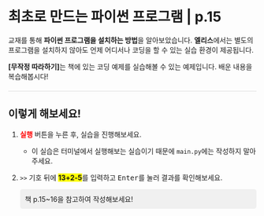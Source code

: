 # 최초로 만드는 파이썬 프로그램 | p.15

교재를 통해 <span style="font-weight: bold;">파이썬 프로그램을 설치하는 방법</span>을 알아보았습니다. <span style="font-weight: bold;">엘리스</span>에서는 별도의 프로그램을 설치하지 않아도 언제 어디서나 코딩을 할 수 있는 실습 환경이 제공됩니다.

<span style="font-weight: bold;">[무작정 따라하기]</span>는 책에 있는 코딩 예제를 실습해볼 수 있는 예제입니다. 배운 내용을 복습해봅시다!

<div style="border-top: 1px solid #dcdcdc; margin-top: 20px; margin-bottom: 20px;"></div>

## 이렇게 해보세요!

1. <span style="color: red; font-weight: bold;">실행</span> 버튼을 누른 후, 실습을 진행해보세요.
   - 이 실습은 터미널에서 실행해보는 실습이기 때문에 <code>main.py</code>에는 작성하지 말아주세요.

2. <code>>></code> 기호 뒤에 <span style="background-color: yellow; font-weight: bold;">13+2-5</span>를 입력하고 <kbd>Enter</kbd>를 눌러 결과를 확인해보세요.

   <div style="background-color: #f0f0f0; padding: 10px; border-radius: 5px;">책 p.15~16을 참고하여 작성해보세요!</div>

